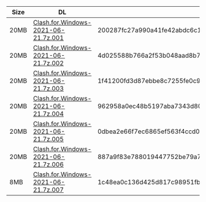 |    Size   |     DL  | sha512sum |
|  ---  |  ---  |  ---  |
| 20MB | [Clash.for.Windows-2021-06-21.7z.001](https://cdn.jsdelivr.net/gh/appleians/cfw_intel@main/Clash.for.Windows-2021-06-21.7z.001) | 200287fc27a990a41fe42abdc6c1ce2697169d127eca01c6cc09050c341cccd922d9f17b1f1f2f6a3c8f34538ccdcc7167f78dcdd10afce76cbf740f9e64cb05 |
| 20MB | [Clash.for.Windows-2021-06-21.7z.002](https://cdn.jsdelivr.net/gh/appleians/cfw_intel@main/Clash.for.Windows-2021-06-21.7z.002) | 4d025588b766a2f53b048aad8b753a67e43e4d16382f85829a68340ea23dc2038b8c36a2490e5625bb81260a288ad6d05314179086eeaf47b5dde3801a79ceca |
| 20MB | [Clash.for.Windows-2021-06-21.7z.003](https://cdn.jsdelivr.net/gh/appleians/cfw_intel@main/Clash.for.Windows-2021-06-21.7z.003) | 1f41200fd3d87ebbe8c7255fe0c973e7a75c1905cfe3d1317eb50812ca758894da120cbefc41c27a6fdf2fb1a7eb9b3e2295de55c76833c2d188754060ea587f |
| 20MB | [Clash.for.Windows-2021-06-21.7z.004](https://cdn.jsdelivr.net/gh/appleians/cfw_intel@main/Clash.for.Windows-2021-06-21.7z.004) | 962958a0ec48b5197aba7343d80ce44c6fe6bf390883882ab40004b581d5849ee119e81855c1e0492150131f0ae6cd3c02116dee83c861981763105c2c5e1c3f |
| 20MB | [Clash.for.Windows-2021-06-21.7z.005](https://cdn.jsdelivr.net/gh/appleians/cfw_intel@main/Clash.for.Windows-2021-06-21.7z.005) | 0dbea2e66f7ec6865ef563f4ccd0791849fab2081d16eb1024b0bf2b85c51f1cb798e8c9eded25fae73d76e4f905f0cf5062a2b90b874d690941b00e2b3478ca |
| 20MB | [Clash.for.Windows-2021-06-21.7z.006](https://cdn.jsdelivr.net/gh/appleians/cfw_intel@main/Clash.for.Windows-2021-06-21.7z.006) | 887a9f83e788019447752be79a7b5a0c4468ce37e478a3c053609a647698947c9c55a6e801d4529cf7a79a523df8bbb1d7f47bf5408d6d820e525a58045dd2f9 |
| 8MB | [Clash.for.Windows-2021-06-21.7z.007](https://cdn.jsdelivr.net/gh/appleians/cfw_intel@main/Clash.for.Windows-2021-06-21.7z.007) | 1c48ea0c136d425d817c98951fb07244a660bf9fedaac5c283e7d4f1a45b0285876c44cd050bab4f3d1c0eeacd85498e0515ea672b58c8308cc0d65e5dfc1404 |
